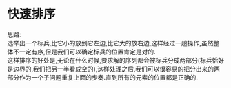 # 快速排序
思路:  
选举出一个标兵,比它小的放到它左边,比它大的放右边,这样经过一趟操作,虽然整体不一定有序,但是我们可以确定标兵的位置肯定是对的.  
这样排序的好处是,无论在什么时候,要求解的序列都会被标兵分成两部分(标兵恰好是边界的,我们把另一半看成空的),这样处理之后,我们可以很容易的把分出来的两部分作为一个子问题重复上面的步奏.直到所有的元素的位置都是正确的.  

